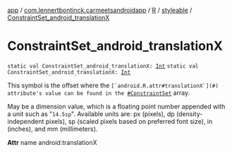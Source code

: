 [app](../../../index.md) / [com.lennertbontinck.carmeetsandroidapp](../../index.md) / [R](../index.md) / [styleable](index.md) / [ConstraintSet_android_translationX](./-constraint-set_android_translation-x.md)

# ConstraintSet_android_translationX

`static val ConstraintSet_android_translationX: `[`Int`](https://kotlinlang.org/api/latest/jvm/stdlib/kotlin/-int/index.html)
`static val ConstraintSet_android_translationX: `[`Int`](https://kotlinlang.org/api/latest/jvm/stdlib/kotlin/-int/index.html)

This symbol is the offset where the ``[`android.R.attr#translationX`](#) attribute's value can be found in the ``[`#ConstraintSet`](-constraint-set.md) array.

May be a dimension value, which is a floating point number appended with a unit such as "`14.5sp`". Available units are: px (pixels), dp (density-independent pixels), sp (scaled pixels based on preferred font size), in (inches), and mm (millimeters).

**Attr**
name android:translationX

